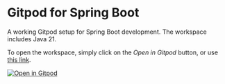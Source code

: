 # Gitpod for Spring Boot

A working Gitpod setup for Spring Boot development. The workspace includes Java 21.

To open the workspace, simply click on the *Open in Gitpod* button, or use [this link](https://gitpod.io/#https://github.com/LostInBrittany/spring-boot-gitpod.git).

[![Open in Gitpod](https://gitpod.io/button/open-in-gitpod.svg)](https://gitpod.io/#https://github.com/LostInBrittany/spring-boot-gitpod.git)
